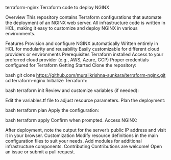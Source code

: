 terraform-nginx
Terraform code to deploy NGINX

Overview
This repository contains Terraform configurations that automate the deployment of an NGINX web server. All infrastructure code is written in HCL, making it easy to customize and deploy NGINX in various environments.

Features
Provision and configure NGINX automatically
Written entirely in HCL for modularity and reusability
Easily customizable for different cloud providers or environments
Prerequisites
Terraform installed
Access to your preferred cloud provider (e.g., AWS, Azure, GCP)
Proper credentials configured for Terraform
Getting Started
Clone the repository:

bash
git clone https://github.com/muralikrishna-sunkara/terraform-nginx.git
cd terraform-nginx
Initialize Terraform:

bash
terraform init
Review and customize variables (if needed):

Edit the variables.tf file to adjust resource parameters.
Plan the deployment:

bash
terraform plan
Apply the configuration:

bash
terraform apply
Confirm when prompted.
Access NGINX:

After deployment, note the output for the server’s public IP address and visit it in your browser.
Customization
Modify resource definitions in the main configuration files to suit your needs.
Add modules for additional infrastructure components.
Contributing
Contributions are welcome! Open an issue or submit a pull request.
